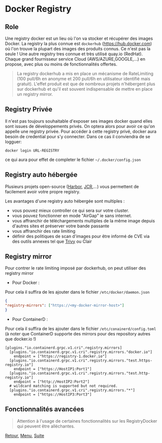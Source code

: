 # Docker Registry
## Role
Une registry docker est un lieu où l'on va stocker et récupérer des images Docker.
La registry la plus connue est `dockerhub` (https://hub.docker.com) où l'on trouve la plupart des images des produits connus.
Ce n'est pas la seule ! Une autre registry tres connue et très utilisé quay.io (RedHat). Chaque grand fournisseur service Cloud (AWS/AZURE,GOOGLE,...) en propose, avec plus ou moins de fonctionnalités offertes.
> La registry dockerhub a mis en place un mécanisme de RateLimiting 
> (100 pull/6h en anonyme et 200 pull/6h en utilisateur identifié mais gratuit).
> L'effet produit est que de nombreux projets n'hébergent plus sur dockerhub et qu'il est souvent
> indispensable de mettre en place un registry mirror. 
>
## Registry Privée
Il n'est pas toujours souhaitable d'exposer ses images docker quand elles sont issues de développements privés. On optera alors pour avoir ce qu'on appelle une registry privée.
Pour accéder à cette registry privé, docker aura besoin de credential pour s'y connecter. 
Dans ce cas il conviendra de se logguer:
```
docker login URL-REGISTRY
```
ce qui aura pour effet de completer le fichier `~/.docker/config.json` 

## Registry auto hébergée
Plusieurs projets open-source ([Harbor](../Tools/Harbor.md), [JCR](../Tools/Artifactory.md),...) vous permettent de facilement avoir votre propre registry. 

Les avantages d'une registry auto hébergée sont multiples :
- vous pouvez mieux controller ce qui sera sur votre cluster. 
- vous pouvez fonctionner en mode "AirGap" ie sans internet.
- vous affranchir de téléchargements multiples de la même image depuis d'autres sites et préserver votre bande passante
- vous affranchir des rate limiting
- définir des politiques de scan d'images pour être informé de CVE via des outils annexes tel que [Trivy](../Tools/Trivy.md) ou Clair

## Registry mirror
Pour contrer le rate limiting imposé par dockerhub, on peut utiliser des registry mirror 

- Pour Docker :

Pour cela il suffira de les ajouter dans le fichier `/etc/docker/daemon.json`
```json
{
"registry-mirrors": ["https://<my-docker-mirror-host>"]
}
```
- Pour ContainerD :

Pour cela il suffira de les ajouter dans le fichier `/etc/conainerd/config.toml` (à noter que ContainerD supporte des mirrors pour des repository autres que docker.io !)

```
[plugins."io.containerd.grpc.v1.cri".registry.mirrors]
  [plugins."io.containerd.grpc.v1.cri".registry.mirrors."docker.io"]
    endpoint = ["https://registry-1.docker.io"]
  [plugins."io.containerd.grpc.v1.cri".registry.mirrors."test.https-registry.io"]
    endpoint = ["https://HostIP1:Port1"]
  [plugins."io.containerd.grpc.v1.cri".registry.mirrors."test.http-registry.io"]
    endpoint = ["http://HostIP2:Port2"]
  # wildcard matching is supported but not required.
  [plugins."io.containerd.grpc.v1.cri".registry.mirrors."*"]
    endpoint = ["https://HostIP3:Port3"]
```

## Fonctionnalités avancées
> Attention à l'usage de certaines fonctionnalités sur les RegistryDocker qui peuvent être alléchantes. 

[Retour](https://obeyler.github.io/Formation-K8S/Chapitres/DockerCommand.html), [Menu](https://obeyler.github.io/Formation-K8S/), [Suite](https://obeyler.github.io/Formation-K8S/Chapitres/DockerForceFaiblesse.html) 
